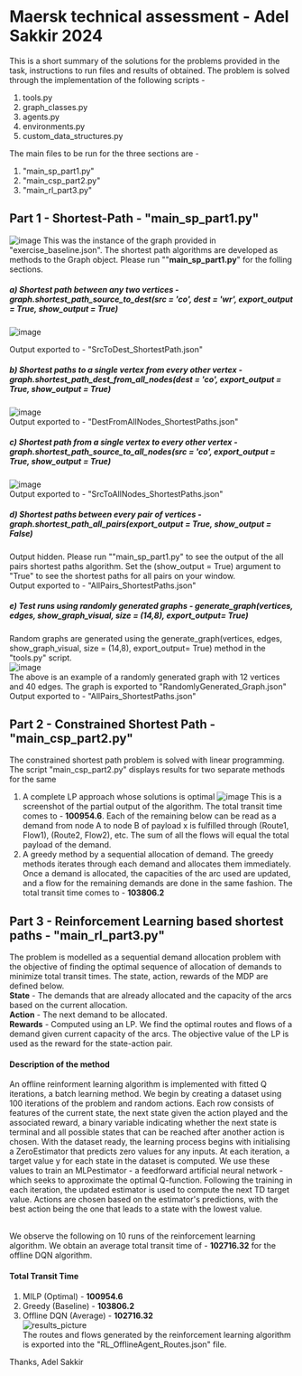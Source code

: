 # Maersk technical assessment - Adel Sakkir 2024

This is a short summary of the solutions for the problems provided in the task, instructions to run files and results of obtained. The problem is solved through the implementation of the following scripts - 
1. tools.py
2. graph_classes.py
3. agents.py
4. environments.py
5. custom_data_structures.py

The main files to be run for the three sections are - 
1. "main_sp_part1.py"
2. "main_csp_part2.py"
3. "main_rl_part3.py"<br />

## Part 1 - **Shortest-Path** - "main_sp_part1.py"
![image](https://github.com/adelsakkir/maersk_task_adel_sakkir/assets/63802234/4f2656e6-d38d-4b58-af17-49229e998a88)
This was the instance of the graph provided in "exercise_baseline.json". The shortest path algorithms are developed as methods to the Graph object. Please run ""**main_sp_part1.py**" for the folling sections.
##### a) Shortest path between any two vertices - graph.shortest_path_source_to_dest(src = 'co', dest = 'wr', export_output = True, show_output = True)
![image](https://github.com/adelsakkir/maersk_task_adel_sakkir/assets/63802234/bce2266a-b544-43e1-933a-375e50d87486)

Output exported to  - "SrcToDest_ShortestPath.json"
##### b)	Shortest paths to a single vertex from every other vertex - graph.shortest_path_dest_from_all_nodes(dest = 'co', export_output = True, show_output = True) 
![image](https://github.com/adelsakkir/maersk_task_adel_sakkir/assets/63802234/4115d906-190e-4b63-8b47-8890ff70150e)<br />
Output exported to  - "DestFromAllNodes_ShortestPaths.json"<br />
##### c)	Shortest path from a single vertex to every other vertex - graph.shortest_path_source_to_all_nodes(src = 'co', export_output = True, show_output = True)<br />
![image](https://github.com/adelsakkir/maersk_task_adel_sakkir/assets/63802234/ef2ac191-916c-493e-a50b-b50ca3412efb)<br />
Output exported to  - "SrcToAllNodes_ShortestPaths.json"<br />
##### d)	Shortest paths between every pair of vertices - graph.shortest_path_all_pairs(export_output = True, show_output = False)<br />
Output hidden. Please run ""main_sp_part1.py" to see the output of the all pairs shortest paths algorithm. Set the (show_output = True) argument to "True" to see the shortest paths for all pairs on your window. <br />
Output exported to  - "AllPairs_ShortestPaths.json"<br />
##### e)	Test runs using randomly generated graphs - generate_graph(vertices, edges, show_graph_visual, size = (14,8), export_output= True)
Random graphs are generated using the generate_graph(vertices, edges, show_graph_visual, size = (14,8), export_output= True) method in the "tools.py" script.<br />
![image](https://github.com/adelsakkir/maersk_task_adel_sakkir/assets/63802234/7fea9f5e-64ec-463a-86eb-44c8d1989f55) <br />
The above is an example of a randomly generated graph with 12 vertices and 40 edges. The graph is exported to "RandomlyGenerated_Graph.json" <br/>
Output exported to  - "AllPairs_ShortestPaths.json"<br />
## Part 2 - **Constrained Shortest Path** - "main_csp_part2.py"
The constrained shortest path problem is solved with linear programming. The script "main_csp_part2.py" displays results for two separate methods for the same 
1. A complete LP approach whose solutions is optimal
![image](https://github.com/adelsakkir/maersk_task_adel_sakkir/assets/63802234/f870fc7a-54b1-43de-ac13-07d278f07971)
This is a screenshot of the partial output of the algorithm. The total transit time comes to - **100954.6**. Each of the remaining below can be read as a demand from node A to node B of payload x is fulfilled through (Route1, Flow1), (Route2, Flow2), etc. The sum of all the flows will equal the total payload of the demand. 
2. A greedy method by a sequential allocation of demand.
   The greedy methods iterates through each demand and allocates them immediately. Once a demand is allocated, the capacities of the arc used are updated, and a flow for the remaining demands are done in the same fashion. The total transit time comes to - **103806.2**

## Part 3 - **Reinforcement Learning based shortest paths** - "main_rl_part3.py"
The problem is modelled as a sequential demand allocation problem with the objective of finding the optimal sequence of allocation of demands to minimize total transit times. The state, action, rewards of the MDP are defined below. <br/>
**State** -  The demands that are already allocated and the capacity of the arcs based on the current allocation. <br/>
**Action** - The next demand to be allocated. <br/>
**Rewards** - Computed using an LP. We find the optimal routes and flows of a demand given current capacity of the arcs. The objective value of the LP is used as the reward for the state-action pair. <br/>

#### Description of the method
An offline reinforment learning algorithm is implemented with fitted Q iterations, a batch learning method. We begin by creating a dataset using 100 iterations of the problem and random actions. Each row consists of features of the current state, the next state given the action played and the associated reward, a binary variable indicating whether the next state is terminal and all possible states that can be reached after another action is chosen. With the dataset ready, the learning process begins with initialising a ZeroEstimator that predicts zero values for any inputs. At each iteration, a target value y for each state in the dataset is computed. We use these values to train an MLPestimator - a feedforward artificial neural network - which seeks to approximate the optimal Q-function. Following the training in each iteration, the updated estimator is used to compute the next TD target value. Actions are chosen based on the estimator's predictions, with the best action being the one that leads to a state with the lowest value. <br/><br/>

We observe the following on 10 runs of the reinforcement learning algorithm. We obtain an average total transit time of - **102716.32** for the offline DQN algorithm. <br/>
#### Total Transit Time
1) MILP (Optimal) - **100954.6**
2) Greedy (Baseline) - **103806.2**
3) Offline DQN (Average) - **102716.32** <br/>
![results_picture](https://github.com/adelsakkir/maersk_task_adel_sakkir/assets/63802234/c4e615d1-5b2d-4c63-8e24-cdc607b0603f) <br/>
The routes and flows generated by the reinforcement learning algorithm is exported into the "RL_OfflineAgent_Routes.json" file. <br/>

Thanks, 
Adel Sakkir



